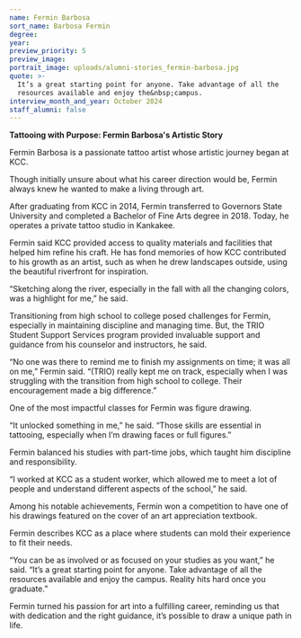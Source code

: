 ```yaml
---
name: Fermin Barbosa
sort_name: Barbosa Fermin
degree:
year:
preview_priority: 5
preview_image:
portrait_image: uploads/alumni-stories_fermin-barbosa.jpg
quote: >-
  It’s a great starting point for anyone. Take advantage of all the
  resources available and enjoy the&nbsp;campus.
interview_month_and_year: October 2024
staff_alumni: false
---
```

**Tattooing with Purpose: Fermin Barbosa's Artistic Story**

Fermin Barbosa is a passionate tattoo artist whose artistic journey began at KCC.

Though initially unsure about what his career direction would be, Fermin always knew he wanted to make a living through art.

After graduating from KCC in 2014, Fermin transferred to Governors State University and completed a Bachelor of Fine Arts degree in 2018. Today, he operates a private tattoo studio in Kankakee.

Fermin said KCC provided access to quality materials and facilities that helped him refine his craft. He has fond memories of how KCC contributed to his growth as an artist, such as when he drew landscapes outside, using the beautiful riverfront for inspiration.

“Sketching along the river, especially in the fall with all the changing colors, was a highlight for me,” he said.

Transitioning from high school to college posed challenges for Fermin, especially in maintaining discipline and managing time. But, the TRIO Student Support Services program provided invaluable support and guidance from his counselor and instructors, he said.

“No one was there to remind me to finish my assignments on time; it was all on me,” Fermin said. “(TRIO) really kept me on track, especially when I was struggling with the transition from high school to college. Their encouragement made a big difference.”

One of the most impactful classes for Fermin was figure drawing.

“It unlocked something in me,” he said. “Those skills are essential in tattooing, especially when I’m drawing faces or full figures.”

Fermin balanced his studies with part-time jobs, which taught him discipline and responsibility.

“I worked at KCC as a student worker, which allowed me to meet a lot of people and understand different aspects of the school,” he said.

Among his notable achievements, Fermin won a competition to have one of his drawings featured on the cover of an art appreciation textbook.

Fermin describes KCC as a place where students can mold their experience to fit their needs.

“You can be as involved or as focused on your studies as you want,” he said. “It’s a great starting point for anyone. Take advantage of all the resources available and enjoy the campus. Reality hits hard once you graduate.”

Fermin turned his passion for art into a fulfilling career, reminding us that with dedication and the right guidance, it’s possible to draw a unique path in life.
